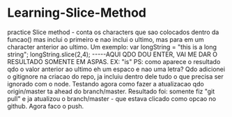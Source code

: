 # Learning-Slice-Method
practice
Slice method - conta os characters que sao colocados dentro da funcao() mas inclui o primeiro
e nao inclui o ultimo, mas para em um character anterior ao ultimo. 
Um exemplo: 
var longString = "this is a long string";
longString.slice(2,4); -----AQUI QDO DOU ENTER, VAI ME DAR O RESULTADO SOMENTE EM ASPAS. EX:
"is"
PS: como aparece o resultado qdo o valor anterior ao ultimo eh um espaco e nao uma letra?
Qdo adicionei o gitignore na criacao do repo, ja incluiu dentro dele tudo o que precisa ser ignorado com o node.
Testando agora como fazer a atualizacao qdo origin/master ta ahead do branch/master.
Resultado foi: somente fiz "git pull" e ja atualizou o branch/master - que estava clicado como opcao no github.
Agora faco o push.
